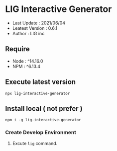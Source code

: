 # LIG Interactive Generator
 
- Last Update : 2021/06/04
- Leatest Version : 0.6.1
- Author : LIG inc
 
## Require 
 
- Node : ^14.16.0
- NPM : ^6.13.4 

## Execute latest version
``` npx lig-interactive-generator ``` 

## Install local ( not prefer )
 
``` npm i -g lig-interactive-generator ``` 
 
### Create Develop Environment 

1. Excute ```lig``` command. 
